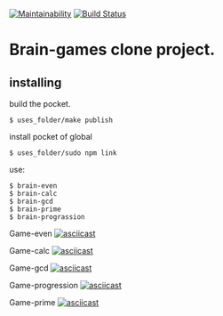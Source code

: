 [![Maintainability](https://api.codeclimate.com/v1/badges/bf47194235807c007714/maintainability)](https://codeclimate.com/github/Viacheslav80/backend-project-lvl1/maintainability)
[![Build Status](https://travis-ci.org/Viacheslav80/backend-project-lvl1.svg?branch=master)](https://travis-ci.org/Viacheslav80/backend-project-lvl1)

# Brain-games clone project.

## installing
 
build the pocket.

```
$ uses_folder/make publish 
```
install pocket of global

```
$ uses_folder/sudo npm link
```

use:

```
$ brain-even
$ brain-calc
$ brain-gcd
$ brain-prime
$ brain-prograssion
```

Game-even
[![asciicast](https://asciinema.org/a/CcsHCEEz5XcF2xQtmRXP09Gj2.svg)](https://asciinema.org/a/CcsHCEEz5XcF2xQtmRXP09Gj2)

Game-calc
[![asciicast](https://asciinema.org/a/ebJYR66hU6MQk8PXKR6t59bnn.svg)](https://asciinema.org/a/ebJYR66hU6MQk8PXKR6t59bnn)

Game-gcd
[![asciicast](https://asciinema.org/a/BvvkOI8CBH7whxXThbeFRb8KS.svg)](https://asciinema.org/a/BvvkOI8CBH7whxXThbeFRb8KS)

Game-progression
[![asciicast](https://asciinema.org/a/0282m2FikQYLO5UcZZiHJJIbg.svg)](https://asciinema.org/a/0282m2FikQYLO5UcZZiHJJIbg)

Game-prime
[![asciicast](https://asciinema.org/a/okg3B7aIP1rsNnKURO55R9qVO.svg)](https://asciinema.org/a/okg3B7aIP1rsNnKURO55R9qVO)
